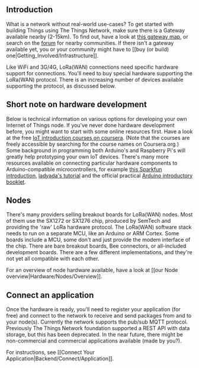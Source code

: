 ## Introduction
What is a network without real-world use-cases? To get started with building Things using The Things Network, make sure there is a Gateway available nearby (2-15km). To find out, have a look at [this gateway map](http://thethingsnetwork.org/map), or search on the
[forum](http://forum.thethingsnetwork.org/) for nearby communities. If there isn't a gateway available yet, you or your community might have to [[buy (or build) one|Getting_Involved/Infrastructure]].

Like WiFi and 3G/4G, LoRa(WAN) connections need specific hardware support for connections. You'll need to buy special hardware supporting the LoRa(WAN) protocol. There is an increasing number of devices available supporting the protocol, as discussed below.


## Short note on hardware development
Below is technical information on various options for developing your own
Internet of Things node. If you've never done hardware development before,
you might want to start with some online resources first.
Have a look at the free [IoT introduction courses on coursera](https://www.coursera.org/specializations/iot).
(Note that the courses are freely accessible by searching for the course names
on Coursera.org.) Some background in programming both Arduino's and Raspberry
Pi's will greatly help prototyping your own IoT devices. There's many more
resources available on connecting particular hardware components to Arduino-compatible
microcontrollers, for example [this Sparkfun introduction](https://learn.sparkfun.com/tutorials/what-is-an-arduino),
[ladyada's tutorial](http://www.ladyada.net/learn/arduino/) and the
official practical [Arduino introductory booklet](https://store.arduino.cc/product/B000001).


## Nodes
There's many providers selling breakout boards for
LoRa(WAN) nodes. Most of them use the SX1272 or SX1276 chip,
produced by SemTech and providing the 'raw' LoRa hardware
protocol. The LoRa(WAN) software stack needs to run on a separate MCU, like an Arduino or ARM Cortex.
Some boards include a MCU, some don't and just provide the modem interface of the chip. 
There are bare breakout boards, Bee connectors, or all-included development boards. There are a few different implementations, and they're not yet all compatible with each other.

For an overview of node hardware available, have a look at [[our Node overview|Hardware/Nodes/Overview]].


## Connect an application
Once the hardware is ready, you'll need to register your application (for free) and connect to the network to receive and send packages from and to your node(s). Currently the network supports the pub/sub MQTT protocol. Previously The Things Network foundation supported a REST API with data storage, but this has been deprecated. In the near future, there might be non-commercial and commercial applications available (made by you?).

For instructions, see [[Connect Your Application|Backend/Connect/Application]].